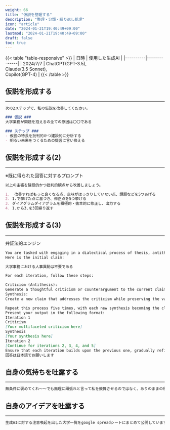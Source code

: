 ```yaml
---
weight: 66
title: "仮説を整理する"
description: "整理・分類・繰り返し処理"
icon: "article"
date: "2024-01-21T19:40:49+09:00"
lastmod: "2024-01-21T19:40:49+09:00"
draft: false
toc: true
---
```


{{< table "table-responsive" >}}
| 日時 | 使用した生成AI | 
|----------|--------------|
| 2024/7/7 | ChatGPT(GPT-3.5),<br>Claude(3.5 Sonnet),<br>Copilot(GPT-4) |
{{< /table >}}

## 仮説を形成する
---

```markdown
次の2ステップで、私の仮説を改善してください。

### 仮説 ###
大学業務が問題を抱えるの全ての原因は〇〇である

### ステップ ###
- 仮説の特長を批判的かつ建設的に分析する
- 明るい未来をつくるための提言に言い換える
```

## 仮説を形成する(2)
---

※既に得られた回答に対するプロンプト
```markdown
以上の主張を建設的かつ批判的観点から改善しましょう。

1.  改善すればもっと良くなる点、意味がはっきりしていない点、課題などを5つあげる
2. 1.で挙げた点に基づき、修正点を5つ挙げる
3. ダイアグラムダイアグラムを積極的・抜本的に修正し、出力する
4. 1.から3.を3回繰り返す
```
## 仮説を形成する(3)
---

弁証法的エンジン
```markdown
You are tasked with engaging in a dialectical process of thesis, antithesis, and synthesis. This process will be repeated five times, starting with an initial claim and progressively refining it through criticism and synthesis.
Here is the initial claim:

大学事務における人事異動は不要である

For each iteration, follow these steps:

Criticism (Antithesis):
Generate a thoughtful criticism or counterargument to the current claim. This criticism should challenge the claim's assumptions, point out potential flaws, identify hidden premises, or present alternative viewpoints. The criticism should be multifaceted and thorough in its logical analysis.
Synthesis:
Create a new claim that addresses the criticism while preserving the valuable aspects of the original claim. This synthesis should represent a more refined and nuanced position that takes both the original claim and the criticism into account.

Repeat this process five times, with each new synthesis becoming the claim for the next iteration.
Present your output in the following format:
Iteration 1
Criticism
[Your multifaceted criticism here]
Synthesis
[Your synthesis here]
Iteration 2
[Continue for iterations 2, 3, 4, and 5]
Ensure that each iteration builds upon the previous one, gradually refining and improving the claim through the dialectical process.
回答は日本語でお願いします
```

## 自身の気持ちを吐露する
---
```markdown
無条件に褒めてくれ〜〜でも無理に頑張れと言って私を鼓舞させるのではなく、ありのままの私を認めてほしい。あなたの回答の一言一句が私の労働生産性に直結します。
```

## 自身のアイデアを吐露する
---

```markdown
生成AIに対する注意喚起を出した大学一覧をgoogle spreadシートにまとめて公開しています。これをDBで管理・公表したほうがいいインセンティブはある？
```

<script>
 window.difyChatbotConfig = {
  token: '6jfuLWqu0wJCZdjH'
 }
</script>
<script
 src="https://udify.app/embed.min.js"
 id="6jfuLWqu0wJCZdjH"
 defer>
</script>
<style>
  #dify-chatbot-bubble-button {
    background-color: #0BA272 !important;
    width: 64px !important;  /* アイコンの幅を増やす */
    height: 64px !important; /* アイコンの高さを増やす */
  }
  #dify-chatbot-bubble-button svg {
    width: 32px !important;  /* SVGアイコン自体のサイズも大きくする */
    height: 32px !important;
  }
</style>